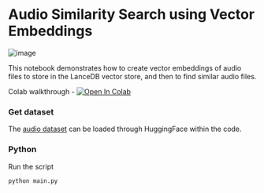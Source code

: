 # Audio Similarity Search using Vector Embeddings
![image](https://github.com/akashAD98/vectordb-recipes/assets/62583018/236339e5-363b-4b94-ac0d-4374ccb85fb3)


This notebook demonstrates how to create vector embeddings of audio files to store in the LanceDB vector store, and then to find similar audio files.

Colab walkthrough - <a href="https://colab.research.google.com/github/lancedb/vectordb-recipes/blob/main/examples/audio_search/main.ipynb"><img src="https://colab.research.google.com/assets/colab-badge.svg" alt="Open In Colab"></a>

### Get dataset
The [audio dataset](https://huggingface.co/datasets/ashraq/esc50) can be loaded through HuggingFace within the code.

### Python
Run the script

```python
python main.py
```
